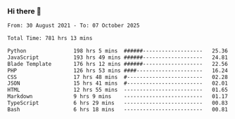### Hi there 👋

<!--
**dominoto/dominoto** is a ✨ _special_ ✨ repository because its `README.md` (this file) appears on your GitHub profile.

Here are some ideas to get you started:

- 🔭 I’m currently working on ...
- 🌱 I’m currently learning ...
- 👯 I’m looking to collaborate on ...
- 🤔 I’m looking for help with ...
- 💬 Ask me about ...
- 📫 How to reach me: ...
- 😄 Pronouns: ...
- ⚡ Fun fact: ...
-->
<!--START_SECTION:waka-->

```txt
From: 30 August 2021 - To: 07 October 2025

Total Time: 781 hrs 13 mins

Python               198 hrs 5 mins  ######-------------------   25.36 %
JavaScript           193 hrs 49 mins ######-------------------   24.81 %
Blade Template       176 hrs 12 mins ######-------------------   22.56 %
PHP                  126 hrs 53 mins ####---------------------   16.24 %
CSS                  17 hrs 48 mins  #------------------------   02.28 %
JSON                 15 hrs 41 mins  #------------------------   02.01 %
HTML                 12 hrs 55 mins  -------------------------   01.65 %
Markdown             9 hrs 9 mins    -------------------------   01.17 %
TypeScript           6 hrs 29 mins   -------------------------   00.83 %
Bash                 6 hrs 18 mins   -------------------------   00.81 %
```

<!--END_SECTION:waka-->
